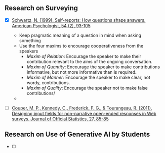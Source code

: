 ## Research on Surveying
- [x] [Schwartz, N. (1999). Self-reports: How questions shape answers. American Psychologist, 54 (2), 93-105](https://cci.drexel.edu/faculty/sgasson/Readings/Schwarz%20%5B1999%5D%20Self-reports%20-%20How%20the%20questions%20shape%20the%20answers.pdf)
   - Keep pragmatic meaning of a question in mind when asking something
   - Use the four maxims to encourage cooperativeness from the speakers
     - *Maxim of Relation*: Encourage the speaker to make their contribution relevant to the aims of the ongoing conversation.
      - *Maxim of Quantity*: Encourage the speaker to make contributions informative, but not more informative than is required.
      - *Maxim of Manner*: Encourage the speaker to make clear, not wordy, contributions.
      - *Maxim of Quality*: Encourage the speaker not to make false contributions/
   - 
- [ ] [Couper, M. P., Kennedy, C., Frederick, F. G., & Tourangeau, R. (2011). Designing input fields for non-narrative open-ended responses in Web surveys. Journal of Official Statistics, 27, 85-85](https://www.ncbi.nlm.nih.gov/pmc/articles/PMC3570266/)


## Research on Use of Generative AI by Students
- [ ] 